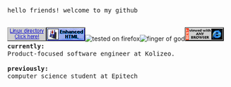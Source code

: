 <samp> hello friends! welcome to my github </samp>
<br></br>

[<img alt="Linux directory?" src="/linux-directory.gif">](https://www.youtube.com/watch?v=dQw4w9WgXcQ)![enhanced HTML](/gethtmlnow.gif)![tested on firefox](/firefox4.gif)![finger of god](/fingerofgod.gif)![any browser](/anybrowser2.gif)<br>
<samp>
<b>currently:</b>
<br>
Product-focused software engineer at Kolizeo.
<br></br>
<b>previously:</b>
<br>
computer science student at Epitech
</samp>
